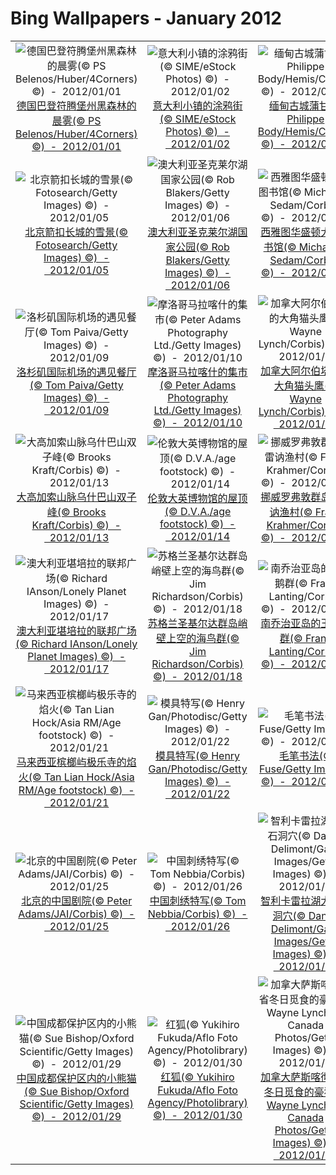 # Bing Wallpapers - January 2012

| | | | |
|:-------------------------:|:-------------------------:|:-------------------------:|:-------------------------:|
| ![德国巴登符腾堡州黑森林的晨雾(© PS Belenos/Huber/4Corners) ©)  -  2012/01/01](https://bing.ee123.net/img/cn/fhd/2012/01/01.jpg)[德国巴登符腾堡州黑森林的晨雾(© PS Belenos/Huber/4Corners) ©)  -  2012/01/01](https://bing.ee123.net/img/cn/fhd/2012/01/01.jpg) | ![意大利小镇的涂鸦街(© SIME/eStock Photos) ©)  -  2012/01/02](https://bing.ee123.net/img/cn/fhd/2012/01/02.jpg)[意大利小镇的涂鸦街(© SIME/eStock Photos) ©)  -  2012/01/02](https://bing.ee123.net/img/cn/fhd/2012/01/02.jpg) | ![缅甸古城蒲甘(© Philippe Body/Hemis/Corbis) ©)  -  2012/01/03](https://bing.ee123.net/img/cn/fhd/2012/01/03.jpg)[缅甸古城蒲甘(© Philippe Body/Hemis/Corbis) ©)  -  2012/01/03](https://bing.ee123.net/img/cn/fhd/2012/01/03.jpg) | ![鸟瞰法国马提尼克岛的海滩码头(© Guido Alberto Rossi/Axiom) ©)  -  2012/01/04](https://bing.ee123.net/img/cn/fhd/2012/01/04.jpg)[鸟瞰法国马提尼克岛的海滩码头(© Guido Alberto Rossi/Axiom) ©)  -  2012/01/04](https://bing.ee123.net/img/cn/fhd/2012/01/04.jpg) |
| ![北京箭扣长城的雪景(© Fotosearch/Getty Images) ©)  -  2012/01/05](https://bing.ee123.net/img/cn/fhd/2012/01/05.jpg)[北京箭扣长城的雪景(© Fotosearch/Getty Images) ©)  -  2012/01/05](https://bing.ee123.net/img/cn/fhd/2012/01/05.jpg) | ![澳大利亚圣克莱尔湖国家公园(© Rob Blakers/Getty Images) ©)  -  2012/01/06](https://bing.ee123.net/img/cn/fhd/2012/01/06.jpg)[澳大利亚圣克莱尔湖国家公园(© Rob Blakers/Getty Images) ©)  -  2012/01/06](https://bing.ee123.net/img/cn/fhd/2012/01/06.jpg) | ![西雅图华盛顿大学图书馆(© Michael T. Sedam/Corbis) ©)  -  2012/01/07](https://bing.ee123.net/img/cn/fhd/2012/01/07.jpg)[西雅图华盛顿大学图书馆(© Michael T. Sedam/Corbis) ©)  -  2012/01/07](https://bing.ee123.net/img/cn/fhd/2012/01/07.jpg) | ![螳螂(© Norbert Wu/Corbis) ©)  -  2012/01/08](https://bing.ee123.net/img/cn/fhd/2012/01/08.jpg)[螳螂(© Norbert Wu/Corbis) ©)  -  2012/01/08](https://bing.ee123.net/img/cn/fhd/2012/01/08.jpg) |
| ![洛杉矶国际机场的遇见餐厅(© Tom Paiva/Getty Images) ©)  -  2012/01/09](https://bing.ee123.net/img/cn/fhd/2012/01/09.jpg)[洛杉矶国际机场的遇见餐厅(© Tom Paiva/Getty Images) ©)  -  2012/01/09](https://bing.ee123.net/img/cn/fhd/2012/01/09.jpg) | ![摩洛哥马拉喀什的集市(© Peter Adams Photography Ltd./Getty Images) ©)  -  2012/01/10](https://bing.ee123.net/img/cn/fhd/2012/01/10.jpg)[摩洛哥马拉喀什的集市(© Peter Adams Photography Ltd./Getty Images) ©)  -  2012/01/10](https://bing.ee123.net/img/cn/fhd/2012/01/10.jpg) | ![加拿大阿尔伯塔省的大角猫头鹰(© Wayne Lynch/Corbis) ©)  -  2012/01/11](https://bing.ee123.net/img/cn/fhd/2012/01/11.jpg)[加拿大阿尔伯塔省的大角猫头鹰(© Wayne Lynch/Corbis) ©)  -  2012/01/11](https://bing.ee123.net/img/cn/fhd/2012/01/11.jpg) | ![印度喀拉拉邦附近夕阳下的渔夫(© Anders Blomqvist/Lonely Planet Images) ©)  -  2012/01/12](https://bing.ee123.net/img/cn/fhd/2012/01/12.jpg)[印度喀拉拉邦附近夕阳下的渔夫(© Anders Blomqvist/Lonely Planet Images) ©)  -  2012/01/12](https://bing.ee123.net/img/cn/fhd/2012/01/12.jpg) |
| ![大高加索山脉乌什巴山双子峰(© Brooks Kraft/Corbis) ©)  -  2012/01/13](https://bing.ee123.net/img/cn/fhd/2012/01/13.jpg)[大高加索山脉乌什巴山双子峰(© Brooks Kraft/Corbis) ©)  -  2012/01/13](https://bing.ee123.net/img/cn/fhd/2012/01/13.jpg) | ![伦敦大英博物馆的屋顶(© D.V.A./age footstock) ©)  -  2012/01/14](https://bing.ee123.net/img/cn/fhd/2012/01/14.jpg)[伦敦大英博物馆的屋顶(© D.V.A./age footstock) ©)  -  2012/01/14](https://bing.ee123.net/img/cn/fhd/2012/01/14.jpg) | ![挪威罗弗敦群岛的雷讷渔村(© Frank Krahmer/Corbis) ©)  -  2012/01/15](https://bing.ee123.net/img/cn/fhd/2012/01/15.jpg)[挪威罗弗敦群岛的雷讷渔村(© Frank Krahmer/Corbis) ©)  -  2012/01/15](https://bing.ee123.net/img/cn/fhd/2012/01/15.jpg) | ![法国巴黎艺术桥(© Maurizio Rellini/SIME/4Corbers) ©)  -  2012/01/16](https://bing.ee123.net/img/cn/fhd/2012/01/16.jpg)[法国巴黎艺术桥(© Maurizio Rellini/SIME/4Corbers) ©)  -  2012/01/16](https://bing.ee123.net/img/cn/fhd/2012/01/16.jpg) |
| ![澳大利亚堪培拉的联邦广场(© Richard IAnson/Lonely Planet Images) ©)  -  2012/01/17](https://bing.ee123.net/img/cn/fhd/2012/01/17.jpg)[澳大利亚堪培拉的联邦广场(© Richard IAnson/Lonely Planet Images) ©)  -  2012/01/17](https://bing.ee123.net/img/cn/fhd/2012/01/17.jpg) | ![苏格兰圣基尔达群岛峭壁上空的海鸟群(© Jim Richardson/Corbis) ©)  -  2012/01/18](https://bing.ee123.net/img/cn/fhd/2012/01/18.jpg)[苏格兰圣基尔达群岛峭壁上空的海鸟群(© Jim Richardson/Corbis) ©)  -  2012/01/18](https://bing.ee123.net/img/cn/fhd/2012/01/18.jpg) | ![南乔治亚岛的王企鹅群(© Frans Lanting/Corbis) ©)  -  2012/01/19](https://bing.ee123.net/img/cn/fhd/2012/01/19.jpg)[南乔治亚岛的王企鹅群(© Frans Lanting/Corbis) ©)  -  2012/01/19](https://bing.ee123.net/img/cn/fhd/2012/01/19.jpg) | ![夕阳下的滑雪者(© Felix Rioux/Lonely Planet Images) ©)  -  2012/01/20](https://bing.ee123.net/img/cn/fhd/2012/01/20.jpg)[夕阳下的滑雪者(© Felix Rioux/Lonely Planet Images) ©)  -  2012/01/20](https://bing.ee123.net/img/cn/fhd/2012/01/20.jpg) |
| ![马来西亚槟榔屿极乐寺的焰火(© Tan Lian Hock/Asia RM/Age footstock) ©)  -  2012/01/21](https://bing.ee123.net/img/cn/fhd/2012/01/21.jpg)[马来西亚槟榔屿极乐寺的焰火(© Tan Lian Hock/Asia RM/Age footstock) ©)  -  2012/01/21](https://bing.ee123.net/img/cn/fhd/2012/01/21.jpg) | ![模具特写(© Henry Gan/Photodisc/Getty Images) ©)  -  2012/01/22](https://bing.ee123.net/img/cn/fhd/2012/01/22.jpg)[模具特写(© Henry Gan/Photodisc/Getty Images) ©)  -  2012/01/22](https://bing.ee123.net/img/cn/fhd/2012/01/22.jpg) | ![毛笔书法(© Fuse/Getty Images) ©)  -  2012/01/23](https://bing.ee123.net/img/cn/fhd/2012/01/23.jpg)[毛笔书法(© Fuse/Getty Images) ©)  -  2012/01/23](https://bing.ee123.net/img/cn/fhd/2012/01/23.jpg) | ![中国红包(© Asia Images/Getty Images) ©)  -  2012/01/24](https://bing.ee123.net/img/cn/fhd/2012/01/24.jpg)[中国红包(© Asia Images/Getty Images) ©)  -  2012/01/24](https://bing.ee123.net/img/cn/fhd/2012/01/24.jpg) |
| ![北京的中国剧院(© Peter Adams/JAI/Corbis) ©)  -  2012/01/25](https://bing.ee123.net/img/cn/fhd/2012/01/25.jpg)[北京的中国剧院(© Peter Adams/JAI/Corbis) ©)  -  2012/01/25](https://bing.ee123.net/img/cn/fhd/2012/01/25.jpg) | ![中国刺绣特写(© Tom Nebbia/Corbis) ©)  -  2012/01/26](https://bing.ee123.net/img/cn/fhd/2012/01/26.jpg)[中国刺绣特写(© Tom Nebbia/Corbis) ©)  -  2012/01/26](https://bing.ee123.net/img/cn/fhd/2012/01/26.jpg) | ![智利卡雷拉湖大理石洞穴(© Danita Delimont/Gallo Images/Getty Images) ©)  -  2012/01/27](https://bing.ee123.net/img/cn/fhd/2012/01/27.jpg)[智利卡雷拉湖大理石洞穴(© Danita Delimont/Gallo Images/Getty Images) ©)  -  2012/01/27](https://bing.ee123.net/img/cn/fhd/2012/01/27.jpg) | ![德国小岛的香蕉叶特写(© Egon Bömsch/Age footstock) ©)  -  2012/01/28](https://bing.ee123.net/img/cn/fhd/2012/01/28.jpg)[德国小岛的香蕉叶特写(© Egon Bömsch/Age footstock) ©)  -  2012/01/28](https://bing.ee123.net/img/cn/fhd/2012/01/28.jpg) |
| ![中国成都保护区内的小熊猫(© Sue Bishop/Oxford Scientific/Getty Images) ©)  -  2012/01/29](https://bing.ee123.net/img/cn/fhd/2012/01/29.jpg)[中国成都保护区内的小熊猫(© Sue Bishop/Oxford Scientific/Getty Images) ©)  -  2012/01/29](https://bing.ee123.net/img/cn/fhd/2012/01/29.jpg) | ![红狐(© Yukihiro Fukuda/Aflo Foto Agency/Photolibrary) ©)  -  2012/01/30](https://bing.ee123.net/img/cn/fhd/2012/01/30.jpg)[红狐(© Yukihiro Fukuda/Aflo Foto Agency/Photolibrary) ©)  -  2012/01/30](https://bing.ee123.net/img/cn/fhd/2012/01/30.jpg) | ![加拿大萨斯喀彻温省冬日觅食的豪猪(© Wayne Lynch/All Canada Photos/Getty Images) ©)  -  2012/01/31](https://bing.ee123.net/img/cn/fhd/2012/01/31.jpg)[加拿大萨斯喀彻温省冬日觅食的豪猪(© Wayne Lynch/All Canada Photos/Getty Images) ©)  -  2012/01/31](https://bing.ee123.net/img/cn/fhd/2012/01/31.jpg) |  |
